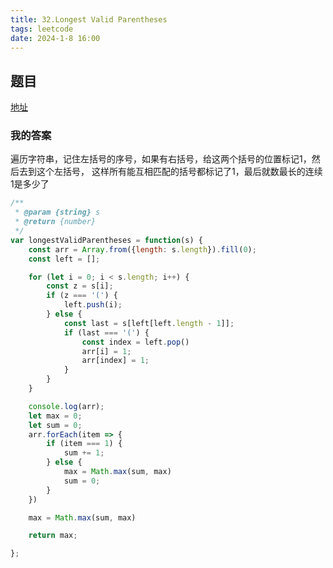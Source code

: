 ```yaml
---
title: 32.Longest Valid Parentheses
tags: leetcode
date: 2024-1-8 16:00
---
```


## 题目

[地址](https://leetcode.com/problems/longest-valid-parentheses/description/)

### 我的答案

遍历字符串，记住左括号的序号，如果有右括号，给这两个括号的位置标记1，然后去到这个左括号，
这样所有能互相匹配的括号都标记了1，最后就数最长的连续1是多少了

```js
/**
 * @param {string} s
 * @return {number}
 */
var longestValidParentheses = function(s) {
    const arr = Array.from({length: s.length}).fill(0);
    const left = [];

    for (let i = 0; i < s.length; i++) {
        const z = s[i];
        if (z === '(') {
            left.push(i);
        } else {
            const last = s[left[left.length - 1]];
            if (last === '(') {
                const index = left.pop()
                arr[i] = 1;
                arr[index] = 1;
            }
        }
    }

    console.log(arr);
    let max = 0;
    let sum = 0;
    arr.forEach(item => {
        if (item === 1) {
            sum += 1;
        } else {
            max = Math.max(sum, max)
            sum = 0;
        }
    })

    max = Math.max(sum, max)

    return max;

};
```